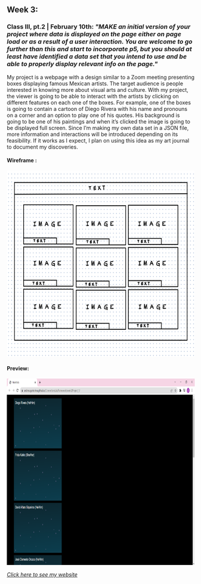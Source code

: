 ## Week 3:

### Class III, pt.2 | February 10th: _"MAKE an initial version of your project where data is displayed on the page either on page load or as a result of a user interaction. You are welcome to go further than this and start to incorporate p5, but you should at least have identified a data set that you intend to use and be able to properly display relevant info on the page."_

My project is a webpage with a design similar to a Zoom meeting presenting boxes displaying famous Mexican artists. The target audience is people interested in knowing more about visual arts and culture. With my project, the viewer is going to be able to interact with the artists by clicking on different features on each one of the boxes. For example, one of the boxes is going to contain a cartoon of Diego Rivera with his name and pronouns on a corner and an option to play one of his quotes. His background is going to be one of his paintings and when it’s clicked the image is going to be displayed full screen. Since I’m making my own data set in a JSON file, more information and interactions will be introduced depending on its feasibility. If it works as I expect, I plan on using this idea as my art journal to document my discoveries.

#### Wireframe :

<img src="wireframe.png" height ="500" />

#### Preview: 

<img src="screenshot.png" height ="500" />

[_Click here to see my website_](https://andresugartechea.github.io/ConnectionsLab/homework/week3/Project_1/)
